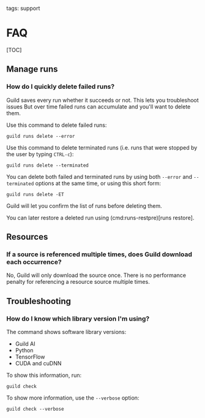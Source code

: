 tags: support

# FAQ

[TOC]

## Manage runs

### How do I quickly delete failed runs?

Guild saves every run whether it succeeds or not. This lets you
troubleshoot issues But over time failed runs can accumulate and
you'll want to delete them.

Use this command to delete failed runs:

``` command
guild runs delete --error
```

Use this command to delete terminated runs (i.e. runs that were
stopped by the user by typing `CTRL-c`):

``` command
guild runs delete --terminated
```

You can delete both failed and terminated runs by using both
``--error`` and ``--terminated`` options at the same time, or using
this short form:

``` command
guild runs delete -ET
```

Guild will let you confirm the list of runs before deleting them.

You can later restore a deleted run using (cmd:runs-restpre)[runs
restore].

## Resources

### If a source is referenced multiple times, does Guild download each occurrence?

No, Guild will only download the source once. There is no performance
penalty for referencing a resource source multiple times.

## Troubleshooting

### How do I know which library version I'm using?

The [](cmd:check) command shows software library versions:

- Guild AI
- Python
- TensorFlow
- CUDA and cuDNN

To show this information, run:

``` command
guild check
```

To show more information, use the ``--verbose`` option:

``` command
guild check --verbose
```
